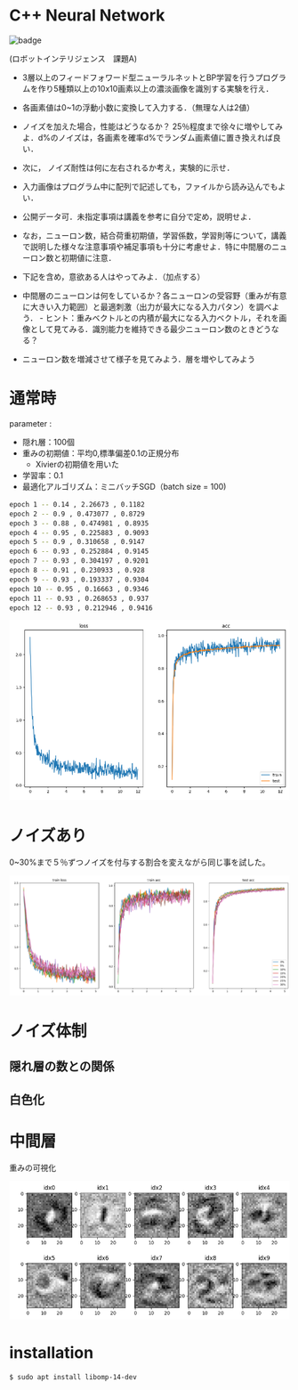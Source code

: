 # C++ Neural Network

![badge](https://github.com/20niship/cppnn/actions/workflows/build.yml/badge.svg)


(ロボットインテリジェンス　課題A)


-  3層以上のフィードフォワード型ニューラルネットとBP学習を行うプログラムを作り5種類以上の10x10画素以上の濃淡画像を識別する実験を行え．
  - 各画素値は0~1の浮動小数に変換して入力する．（無理な人は2値）
- ノイズを加えた場合，性能はどうなるか？ 25％程度まで徐々に増やしてみよ．d%のノイズは，各画素を確率d%でランダム画素値に置き換えれば良い．
- 次に， ノイズ耐性は何に左右されるか考え，実験的に示せ．
-  入力画像はプログラム中に配列で記述しても，ファイルから読み込んでもよい．
-  公開データ可．未指定事項は講義を参考に自分で定め，説明せよ．
-  なお，ニューロン数，結合荷重初期値，学習係数，学習則等について，講義で説明した様々な注意事項や補足事項も十分に考慮せよ．特に中間層のニューロン数と初期値に注意．

-  下記を含め，意欲ある人はやってみよ．（加点する）
  -  中間層のニューロンは何をしているか？各ニューロンの受容野（重みが有意に大きい入力範囲）と最適刺激（出力が最大になる入力パタン）を調べよう．
    -  ヒント：重みベクトルとの内積が最大になる入力ベクトル，それを画像として見てみる．識別能力を維持できる最少ニューロン数のときどうなる？
  -  ニューロン数を増減させて様子を見てみよう．層を増やしてみよう



# 通常時

parameter : 

- 隠れ層：100個
- 重みの初期値：平均0,標準偏差0.1の正規分布
  - Xivierの初期値を用いた
- 学習率：0.1
- 最適化アルゴリズム：ミニバッチSGD（batch size = 100)

```sh
epoch 1 -- 0.14 , 2.26673 , 0.1182 
epoch 2 -- 0.9 , 0.473077 , 0.8729
epoch 3 -- 0.88 , 0.474981 , 0.8935
epoch 4 -- 0.95 , 0.225883 , 0.9093
epoch 5 -- 0.9 , 0.310658 , 0.9147
epoch 6 -- 0.93 , 0.252884 , 0.9145
epoch 7 -- 0.93 , 0.304197 , 0.9201
epoch 8 -- 0.91 , 0.230933 , 0.928
epoch 9 -- 0.93 , 0.193337 , 0.9304
epoch 10 -- 0.95 , 0.16663 , 0.9346
epoch 11 -- 0.93 , 0.268653 , 0.937
epoch 12 -- 0.93 , 0.212946 , 0.9416
```

![default](screenshot/default.png)


# ノイズあり
0~30%まで５％ずつノイズを付与する割合を変えながら同じ事を試した。

![noise](screenshot/noise.png)


# ノイズ体制

## 隠れ層の数との関係

## 白色化



# 中間層
重みの可視化

![noise](screenshot/weight_visualize.png)


# installation

```sh
$ sudo apt install libomp-14-dev

```
